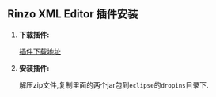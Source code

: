 ## Rinzo XML Editor 插件安装

1. **下载插件:**

 	[插件下载地址](http://editorxml.sourceforge.net/download.html)
 	
2. **安装插件:**

	解压zip文件,复制里面的两个jar包到`eclipse`的`dropins`目录下.  